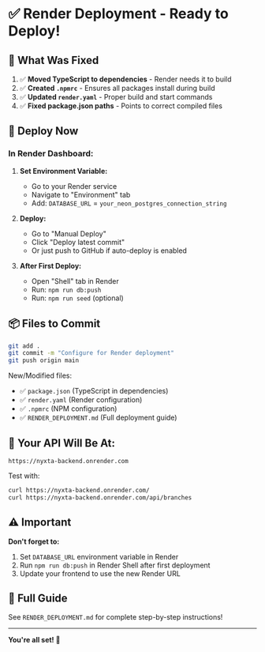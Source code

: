 # ✅ Render Deployment - Ready to Deploy!

## 🎯 What Was Fixed

1. ✅ **Moved TypeScript to dependencies** - Render needs it to build
2. ✅ **Created `.npmrc`** - Ensures all packages install during build
3. ✅ **Updated `render.yaml`** - Proper build and start commands
4. ✅ **Fixed package.json paths** - Points to correct compiled files

## 🚀 Deploy Now

### In Render Dashboard:

1. **Set Environment Variable:**
   - Go to your Render service
   - Navigate to "Environment" tab
   - Add: `DATABASE_URL` = `your_neon_postgres_connection_string`

2. **Deploy:**
   - Go to "Manual Deploy"
   - Click "Deploy latest commit"
   - Or just push to GitHub if auto-deploy is enabled

3. **After First Deploy:**
   - Open "Shell" tab in Render
   - Run: `npm run db:push`
   - Run: `npm run seed` (optional)

## 📦 Files to Commit

```bash
git add .
git commit -m "Configure for Render deployment"
git push origin main
```

New/Modified files:
- ✅ `package.json` (TypeScript in dependencies)
- ✅ `render.yaml` (Render configuration)
- ✅ `.npmrc` (NPM configuration)
- ✅ `RENDER_DEPLOYMENT.md` (Full deployment guide)

## 🔗 Your API Will Be At:

```
https://nyxta-backend.onrender.com
```

Test with:
```bash
curl https://nyxta-backend.onrender.com/
curl https://nyxta-backend.onrender.com/api/branches
```

## ⚠️ Important

**Don't forget to:**
1. Set `DATABASE_URL` environment variable in Render
2. Run `npm run db:push` in Render Shell after first deployment
3. Update your frontend to use the new Render URL

## 📖 Full Guide

See `RENDER_DEPLOYMENT.md` for complete step-by-step instructions!

---

**You're all set! 🎉**

